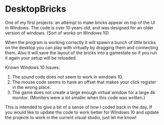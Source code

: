 # DesktopBricks
One of my first projects: an attempt to make bricks appear on top of the UI in Windows. The code is over 10 years old, and was designed for an older version of windows. (Sort of works on Windows 10)

When the program is working correctly it will spawn a bunch of little bricks on the desktop you can play with virtually by dragging them and connecting them. Also it will save the layout of the bricks into a gamestate so if you run it again your setup will be reloaded. 

Known Windows 10 Issues: 
1) The sound code does not seem to work in windows 10.
2) The mouse code seems to have an offset that makes your click register in the wrong place.
3) The game does not create a large enough virtual window for a large 4k monitor. (Moniters were a lot smaller when this code was written.)

This is intended to give a bit of a sense of how I coded back in the day. If you would like to update the code to work better for Windows 10 and update the projects to work in the current visual studio, just let me know!
